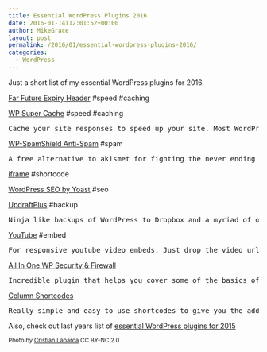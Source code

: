 ```yaml
---
title: Essential WordPress Plugins 2016
date: 2016-01-14T12:01:52+00:00
author: MikeGrace
layout: post
permalink: /2016/01/essential-wordpress-plugins-2016/
categories:
  - WordPress
---
```

Just a short list of my essential WordPress plugins for 2016.

<p style="text-align: left;">
  <a href="https://wordpress.org/plugins/far-future-expiry-header/">Far Future Expiry Header</a> #speed #caching
</p>

[WP Super Cache](https://wordpress.org/plugins/wp-super-cache/) #speed #caching

<pre>Cache your site responses to speed up your site. Most WordPress sites should be aggressively caching their responses. This plugin can be a bit more difficult to setup with the large pile of options to configure.</pre>

[WP-SpamShield Anti-Spam](https://wordpress.org/plugins/wp-spamshield/) #spam

<pre>A free alternative to akismet for fighting the never ending stream of spam. Doesn't use captchas.</pre>

[iframe](https://wordpress.org/plugins/iframe/) #shortcode

<p style="text-align: left;">
  <a href="https://wordpress.org/plugins/wordpress-seo/">WordPress SEO by Yoast</a> #seo
</p>

<p style="text-align: left;">
  <a href="https://wordpress.org/plugins/updraftplus/">UpdraftPlus</a> #backup
</p>

<pre style="text-align: left;">Ninja like backups of WordPress to Dropbox and a myriad of other backup locations. Works incredibly smooth with lots of options.</pre>

<p style="text-align: left;">
  <a href="https://wordpress.org/plugins/youtube-embed-plus/">YouTube</a> #embed
</p>

<pre style="text-align: left;">For responsive youtube video embeds. Just drop the video url in the post and the plugin takes care of the rest.</pre>

[All In One WP Security & Firewall](https://wordpress.org/plugins/all-in-one-wp-security-and-firewall/)

<pre>Incredible plugin that helps you cover some of the basics of securing your WordPress installation. It also does a great job of monitoring the site for file changes that can be a good indicator of a site compromise if setup correctly.</pre>

<p style="text-align: left;">
  <a href="https://wordpress.org/plugins/column-shortcodes/">Column Shortcodes</a>
</p>

<pre style="text-align: left;">Really simple and easy to use shortcodes to give you the added functionality of adding columns where you need them in your posts and pages.</pre>

Also, check out last years list of [essential WordPress plugins for 2015](http://geek.michaelgrace.org/2015/04/wordpress-plugins-of-2015/)

<small>Photo by <a href="https://www.flickr.com/photos/huasonic/3008912290/in/photolist-5zTsN7-8uJxfQ-uG9d-5zPaP6-3ej4jj-5SHntv-PbPdB-6K84Ek-63quJv-4kbZBQ-3oEfoF-WS5sp-8N9Yx6-3T7g7-6qgrc3-57Gpp-5SSN98-4Prm2F-68z31o-8tZHo1-89fm3S-hyU6WE-8F3iRT-4D6mjP-oW11a5-dUnZDe-j9Lrek-4S6Kvo-kn7C-5x9GSv-jWXejG-dR4va7-hyTA1j-dR4Khq-dQXWH2-4LBTed-beHv26-6QGovd-jqnaa-6zbM9u-4Za2LG-ynCf7-6FFZMy-5Dq2wT-a688WQ-efvXJQ-3vuWX-ppKgkS-ynceP-dQXwA8" target="_blank">Cristian Labarca</a> CC BY-NC 2.0</small>